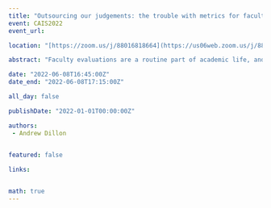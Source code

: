 ```yaml
---
title: "Outsourcing our judgements: the trouble with metrics for faculty evaluations"
event: CAIS2022
event_url: 

location: "[https://zoom.us/j/88016818664](https://us06web.zoom.us/j/88016818664?wd=bWlEMk1oZ3FyWTVFNXZISUh4dlZJdz09)"

abstract: "Faculty evaluations are a routine part of academic life, and theoretically serve to ensure fair hiring, promotion, and reward practices. In the search for efficiency, many universities are placing increased emphasis on quantitative measures that are flawed and which incorporate a bias toward team science and multi-authored work. The long-term consequences for certain types of research and scholarship in LIS are discussed, and academic leadership in the field is asked to act."

date: "2022-06-08T16:45:00Z"
date_end: "2022-06-08T17:15:00Z"

all_day: false

publishDate: "2022-01-01T00:00:00Z"

authors:
 - Andrew Dillon
 

featured: false

links:


math: true
---
```


